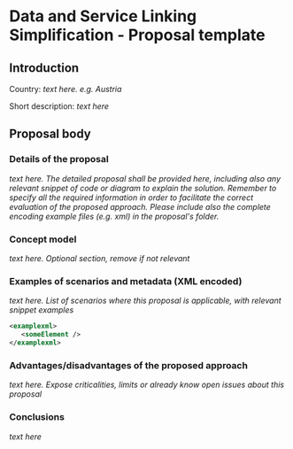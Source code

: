# Data and Service Linking Simplification - Proposal template

## Introduction

Country: _text here. e.g. Austria_

Short description: _text here_

## Proposal body

### Details of the proposal
_text here. The detailed proposal shall be provided here, including also any relevant snippet of code or diagram to explain the solution. Remember to specify all the required information in order to facilitate the correct evaluation of the proposed approach.
Please include also the complete encoding example files (e.g. xml) in the proposal's folder._

### Concept model
_text here. Optional section, remove if not relevant_

### Examples of scenarios and metadata (XML encoded)
_text here. List of scenarios where this proposal is applicable, with relevant snippet examples_

```xml
<examplexml>
   <someElement />  
</examplexml>
```

### Advantages/disadvantages of the proposed approach
_text here. Expose criticalities, limits or already know open issues about this proposal_

### Conclusions 
_text here_
